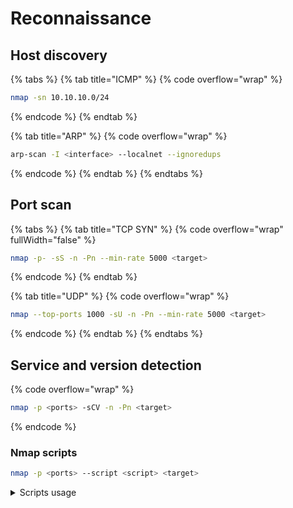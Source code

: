 # Reconnaissance

## Host discovery

{% tabs %}
{% tab title="ICMP" %}
{% code overflow="wrap" %}
```bash
nmap -sn 10.10.10.0/24
```
{% endcode %}
{% endtab %}

{% tab title="ARP" %}
{% code overflow="wrap" %}
```bash
arp-scan -I <interface> --localnet --ignoredups
```
{% endcode %}
{% endtab %}
{% endtabs %}

## Port scan

{% tabs %}
{% tab title="TCP SYN" %}
{% code overflow="wrap" fullWidth="false" %}
```bash
nmap -p- -sS -n -Pn --min-rate 5000 <target>
```
{% endcode %}
{% endtab %}

{% tab title="UDP" %}
{% code overflow="wrap" %}
```bash
nmap --top-ports 1000 -sU -n -Pn --min-rate 5000 <target>
```
{% endcode %}
{% endtab %}
{% endtabs %}

## Service and version detection

{% code overflow="wrap" %}
```bash
nmap -p <ports> -sCV -n -Pn <target>
```
{% endcode %}

### Nmap scripts

```bash
nmap -p <ports> --script <script> <target>
```

<details>

<summary>Scripts usage</summary>

You can list all available Nmap scripts using the following commands:

```bash
 # List nmap nse scripts
 ls /usr/share/nmap/scripts | grep <service>
 # Get info about a script
 nmap --script-help <script>
```

</details>
